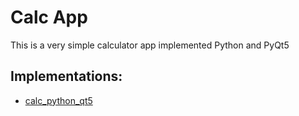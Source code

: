 # Calc App #

 This is a very simple calculator app implemented Python and PyQt5

## Implementations:
* [calc_python_qt5](calc_python_qt5/README.md)
